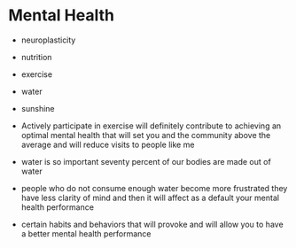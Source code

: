 # Mental Health

- neuroplasticity



- nutrition

- exercise
- water
- sunshine



- Actively participate in exercise will definitely contribute to achieving an optimal mental health that will set you and the community above the average and will reduce visits to people like me
- water is so important seventy percent of our bodies are made out of water
- people who do not consume enough water become more frustrated they have less clarity of mind and then it will affect as a default your mental health performance
- certain habits and behaviors that will provoke and will allow you to have a better mental health performance